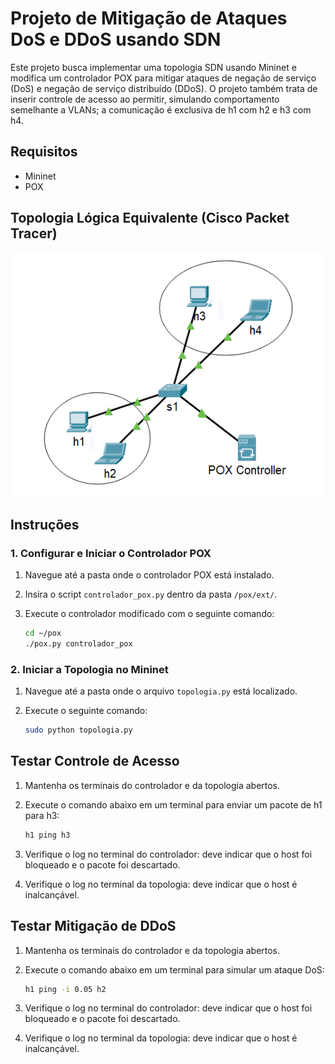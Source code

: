 # Projeto de Mitigação de Ataques DoS e DDoS usando SDN

Este projeto busca implementar uma topologia SDN usando Mininet e modifica um controlador POX para mitigar ataques de negação de serviço (DoS) e negação de serviço distribuído (DDoS). O projeto também trata de inserir controle de acesso ao permitir, simulando comportamento semelhante a VLANs; a comunicação é exclusiva de h1 com h2 e h3 com h4.

## Requisitos

- Mininet
- POX

## Topologia Lógica Equivalente (Cisco Packet Tracer)

![Topologia da Rede](./images/topologia.png)

## Instruções

### 1. Configurar e Iniciar o Controlador POX

1. Navegue até a pasta onde o controlador POX está instalado.
2. Insira o script `controlador_pox.py` dentro da pasta `/pox/ext/`.
3. Execute o controlador modificado com o seguinte comando:

    ```bash
    cd ~/pox
    ./pox.py controlador_pox

### 2. Iniciar a Topologia no Mininet

1. Navegue até a pasta onde o arquivo `topologia.py` está localizado.
2. Execute o seguinte comando:

    ```bash
    sudo python topologia.py
    ```

## Testar Controle de Acesso
1. Mantenha os terminais do controlador e da topologia abertos.
2. Execute o comando abaixo em um terminal para enviar um pacote de h1 para h3:

    ```bash
    h1 ping h3
    ```
3. Verifique o log no terminal do controlador: deve indicar que o host foi bloqueado e o pacote foi descartado.
4. Verifique o log no terminal da topologia: deve indicar que o host é inalcançável.

## Testar Mitigação de DDoS

1. Mantenha os terminais do controlador e da topologia abertos.
2. Execute o comando abaixo em um terminal para simular um ataque DoS:

    ```bash
    h1 ping -i 0.05 h2
    ```

3. Verifique o log no terminal do controlador: deve indicar que o host foi bloqueado e o pacote foi descartado.
4. Verifique o log no terminal da topologia: deve indicar que o host é inalcançável.
